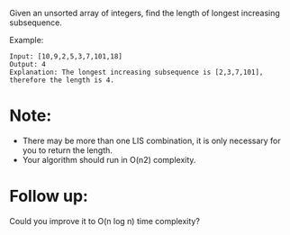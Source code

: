 Given an unsorted array of integers, find the length of longest increasing subsequence.

Example:
```
Input: [10,9,2,5,3,7,101,18]
Output: 4 
Explanation: The longest increasing subsequence is [2,3,7,101], therefore the length is 4. 
```

# Note:

- There may be more than one LIS combination, it is only necessary for you to return the length.
- Your algorithm should run in O(n2) complexity.
# Follow up: 

Could you improve it to O(n log n) time complexity?